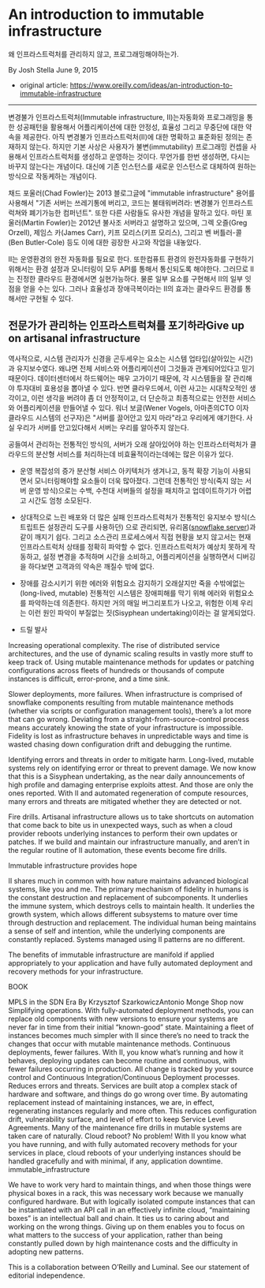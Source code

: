 # An introduction to immutable infrastructure
왜 인프라스트럭처를 관리하지 않고, 프로그래밍해야하는가.

By Josh Stella June 9, 2015

- original article: https://www.oreilly.com/ideas/an-introduction-to-immutable-infrastructure

-----
변경불가 인프라스트럭처(Immutable infrastructure, II)는자동화와 프로그래밍을 통한 성공패턴을 활용해서 어플리케이션에 대한 안정성, 효율성 그리고 무중단에 대한 약속을 제공한다. 아직 변경불가 인프라스트럭처(II)에 대한 명확하고 표준화된 정의는 존재하지 않는다. 하지만 기본 사상은 사용자가 불변(immutability) 프로그래밍 컨셉을 사용해서 인프라스트럭처를 생성하고 운영하는 것이다. 무언가를 한번 생성하면, 다시는 바꾸지 않는다는 개념이다. 대신에 기존 인스턴스를 새로운 인스턴스로 대체하여 원하는 방식으로 작동케하는 개념이다.

채드 포울러(Chad Fowler)는 2013 블로그글에 "immutable infrastructure" 용어를 사용해서 "기존 서버는 쓰레기통에 버리고, 코드는 불태워버려라: 변경불가 인프라스트럭쳐와 폐기가능한 컴퍼넌트". 또한 다른 사람들도 유사한 개념을 말하고 있다. 마틴 포울러(Martin Fowler)는 2012년 불사조 서버라고 설명하고 있으며, 그렉 오즐(Greg Orzell), 제임스 카(James Carr), 키프 모리스(키프 모리스), 그리고 벤 버틀러-콜(Ben Butler-Cole) 등도 이에 대한 굉장한 사고와 작업을 내놓았다.

II는 운영환경의 완전 자동화를 필요로 한다. 또한컴퓨트 환경의 완전자동화를 구현하기 위해서는 환경 설정과 모니터링이 모두 API를 통해서 통신되도록 해야한다. 그러므로 II는 진정한 클라우드 환경에서면 실현가능하다. 물론 일부 요소를 구현해서 II의 일부 잇점을 얻을 수는 있다. 그러나 효율성과 장애극복이라는 II의 효과는 클라우드 환경를 통해서만 구현될 수 있다.

## 전문가가 관리하는 인프라스트럭쳐를 포기하라Give up on artisanal infrastructure
역사적으로, 시스템 관리자가 신경을 곤두세우는 요소는 시스템 업타입(살아있는 시간)과 유지보수였다. 왜냐면 전체 서비스와 어플리케이션이 그것들과 관계되어있다고 믿기 때문이다. 데이터센터에서 하드웨어는 매우 고가이기 때문에, 각 시스템들을 잘 관리해야 투자대비 효용성을 뽑아낼 수 있다. 반면 클라우드에서, 이런 사고는 시대착오적인 생각이고, 이런 생각을 버려야 좀 더 안정적이고, 더 단순하고 최종적으로는 안전한 서비스와 어플리케이션을 만들어낼 수 있다. 워너 보글(Wener Vogels, 아마존의CTO 이자 클라우드 시스템의 선구자)은 "서버를 끌어안고 있지 마라"라고 우리에게 얘기한다. 사실 우리가 서버를 안고있다해서 서버는 우리를 알아주지 않는다.

공들여서 관리하는 전통적인 방식의, 서버가 오래 살아있어야 하는 인프라스터럭처가 클라우드의 분산형 서비스를 처리하는데 비효율적이라는데에는 많은 이유가 있다.

* 운영 복잡성의 증가
분산형 서비스 아키텍처가 생겨나고, 동적 확장 기능이 사용되면서 모니터링해야할 요소들이 더욱 많아졌다. 그런데 전통적인 방식(죽지 않는 서버 운영 방식)으로는 수백, 수천대 서버들의 설정을 패치하고 업데이트하기가 어렵고 시간도 엄청 소모된다. 

* 상대적으로 느린 배포와 더 많은 실패
인프라스트럭처가 전통적인 유지보수 방식(스트립트든 설정관리 도구를 사용하던) 으로 관리되면, 유리몸([snowflake server](https://martinfowler.com/bliki/SnowflakeServer.html))과 같이 깨지기 쉽다. 그리고 소스관리 프로세스에서 직접 현황을 보지 않고서는 현재 인프라스트럭처 상태를 정확히 파악할 수 없다. 인프라스트럭처가 예상치 못하게 작동하고, 설정 변경을 추적하며 시간을 소비하고, 어플리케이션을 실행하면서 디버깅을 하다보면 고객과의 약속은 깨질수 밖에 없다.

* 장애를 감소시키기 위한 에러와 위험요소 감지하기
오래살지만 죽을 수밖에없는(long-lived, mutable) 전통적인 시스템은 장애피해를 막기 위해 에러와 위험요소를 파악하는데 의존한다. 하지만 거의 매일 버그리포트가 나오고, 위험한   이제 우리는 이런 원인 파악이 부질없는 짓(Sisyphean undertaking)이라는 걸 알게되었다.   
* 드릴 발사

Increasing operational complexity. 
The rise of distributed service architectures, and the use of dynamic scaling results in vastly more stuff to keep track of. Using mutable maintenance methods for updates or patching configurations across fleets of hundreds or thousands of compute instances is difficult, error-prone, and a time sink.

Slower deployments, more failures. 
When infrastructure is comprised of snowflake components resulting from mutable maintenance methods (whether via scripts or configuration management tools), there’s a lot more that can go wrong. Deviating from a straight-from-source-control process means accurately knowing the state of your infrastructure is impossible. Fidelity is lost as infrastructure behaves in unpredictable ways and time is wasted chasing down configuration drift and debugging the runtime.

Identifying errors and threats in order to mitigate harm. 
Long-lived, mutable systems rely on identifying error or threat to prevent damage. We now know that this is a Sisyphean undertaking, as the near daily announcements of high profile and damaging enterprise exploits attest. And those are only the ones reported. With II and automated regeneration of compute resources, many errors and threats are mitigated whether they are detected or not.

Fire drills. 
Artisanal infrastructure allows us to take shortcuts on automation that come back to bite us in unexpected ways, such as when a cloud provider reboots underlying instances to perform their own updates or patches. If we build and maintain our infrastructure manually, and aren’t in the regular routine of II automation, these events become fire drills.


Immutable infrastructure provides hope

II shares much in common with how nature maintains advanced biological systems, like you and me. The primary mechanism of fidelity in humans is the constant destruction and replacement of subcomponents. It underlies the immune system, which destroys cells to maintain health. It underlies the growth system, which allows different subsystems to mature over time through destruction and replacement. The individual human being maintains a sense of self and intention, while the underlying components are constantly replaced. Systems managed using II patterns are no different.

The benefits of immutable infrastructure are manifold if applied appropriately to your application and have fully automated deployment and recovery methods for your infrastructure.

BOOK


MPLS in the SDN Era
By Krzysztof SzarkowiczAntonio Monge Shop now  
Simplifying operations. With fully-automated deployment methods, you can replace old components with new versions to ensure your systems are never far in time from their initial “known-good” state. Maintaining a fleet of instances becomes much simpler with II since there’s no need to track the changes that occur with mutable maintenance methods.
Continuous deployments, fewer failures. With II, you know what’s running and how it behaves, deploying updates can become routine and continuous, with fewer failures occurring in production. All change is tracked by your source control and Continuous Integration/Continuous Deployment processes.
Reduces errors and threats. Services are built atop a complex stack of hardware and software, and things do go wrong over time. By automating replacement instead of maintaining instances, we are, in effect, regenerating instances regularly and more often. This reduces configuration drift, vulnerability surface, and level of effort to keep Service Level Agreements. Many of the maintenance fire drills in mutable systems are taken care of naturally.
Cloud reboot? No problem! With II you know what you have running, and with fully automated recovery methods for your services in place, cloud reboots of your underlying instances should be handled gracefully and with minimal, if any, application downtime.
immutable_infrastructure

We have to work very hard to maintain things, and when those things were physical boxes in a rack, this was necessary work because we manually configured hardware. But with logically isolated compute instances that can be instantiated with an API call in an effectively infinite cloud, “maintaining boxes” is an intellectual ball and chain. It ties us to caring about and working on the wrong things. Giving up on them enables you to focus on what matters to the success of your application, rather than being constantly pulled down by high maintenance costs and the difficulty in adopting new patterns.

This is a collaboration between O’Reilly and Luminal. See our statement of editorial independence.
